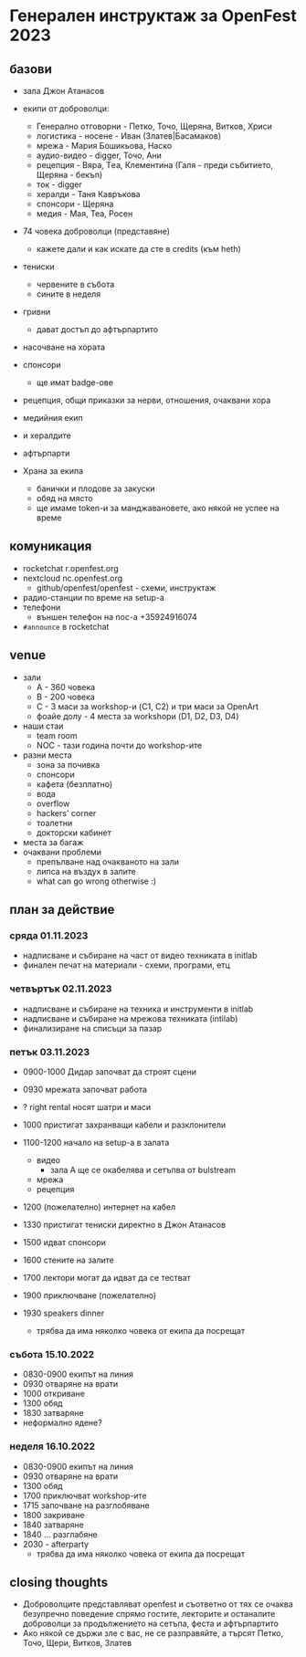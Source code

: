# Генерален инструктаж за OpenFest 2023

## базови

* зала Джон Атанасов
* екипи от доброволци:
	* Генерално отговорни - Петко, Точо, Щеряна, Витков, Хриси
	* логистика - носене - Иван (Златев|Басамаков)
	* мрежа - Мария Бошикьова, Наско
	* аудио-видео - digger, Точо, Ани
	* рецепция - Вяра, Tеа, Клементина (Галя - преди събитието, Щеряна - бекъп)
	* ток - digger
	* хералди - Таня Кавръкова
	* спонсори - Щеряна
	* медия - Мая, Теа, Росен

* 74 човека доброволци (представяне)
    * кажете дали и как искате да сте в credits (към heth)

* тениски
	* червените в събота
	* сините в неделя
* гривни
	* дават достъп до афтърпартито
* насочване на хората
* спонсори
    * ще имат badge-ове
* рецепция, общи приказки за нерви, отношения, очаквани хора
* медийния екип
* и хералдите
* афтърпарти
* Храна за екипа
	* банички и плодове за закуски
	* обяд на място
	* ще имаме token-и за манджавановете, ако някой не успее на време

## комуникация

* rocketchat r.openfest.org
* nextcloud nc.openfest.org
	* github/openfest/openfest - схеми, инструктаж
* радио-станции по време на setup-а
* телефони
	* външен телефон на noc-а +35924916074
* `#announce` в rocketchat

## venue

* зали
	* А - 360 човека
	* B - 200 човека
	* C - 3 маси за workshop-и (C1, C2) и три маси за OpenArt
	* фоайе долу - 4 места за workshopи (D1, D2, D3, D4)
* наши стаи
	* team room
	* NOC - тази година почти до workshop-ите
* разни места
	* зона за почивка
	* спонсори
	* кафета (безплатно)
	* вода
	* overflow
	* hackers' corner
	* тоалетни
    * докторски кабинет
* места за багаж
* очаквани проблеми
	* препълване над очакваното на зали
	* липса на въздух в залите
	* what can go wrong otherwise :)

## план за действие

### сряда 01.11.2023

* надписване и събиране на част от видео техниката в initlab
* финален печат на материали - схеми, програми, етц

### четвъртък 02.11.2023

* надписване и събиране на техника и инструменти в initlab
* надписване и събиране на мрежова техниката (intilab)
* финализиране на списъци за пазар

### петък 03.11.2023

* 0900-1000 Дидар започват да строят сцени
* 0930 мрежата започват работа
* ? right rental носят шатри и маси
* 1000 пристигат захранващи кабели и разклонители
* 1100-1200 начало на setup-а в залата
	* видео
		* зала А ще се окабелява и сетъпва от bulstream
	* мрежа
	* рецепция
* 1200 (пожелателно) интернет на кабел
* 1330 пристигат тениски директно в Джон Атанасов
* 1500 идват спонсори
* 1600 стените на залите
* 1700 лектори могат да идват да се тестват

* 1900 приключване (пожелателно)
* 1930 speakers dinner
	* трябва да има няколко човека от екипа да посрещат

### събота 15.10.2022

* 0830-0900 екипът на линия
* 0930 отваряне на врати
* 1000 откриване
* 1300 обяд
* 1830 затваряне
* неформално ядене?

### неделя 16.10.2022

* 0830-0900 екипът на линия
* 0930 отваряне на врати
* 1300 обяд
* 1700 приключват workshop-ите
* 1715 започване на разглобяване
* 1800 закриване
* 1840 затваряне
* 1840 ... разглабяне
* 2030 - afterparty
	* трябва да има няколко човека от екипа да посрещат

## closing thoughts

* Доброволците представляват openfest и съответно от тях се очаква безупречно поведение спрямо гостите, лекторите и останалите доброволци за продължението на сетъпа, феста и афтърпартито
* Ако някой се държи зле с вас, не се разправяйте, а търсят Петко, Точо, Щери, Витков, Златев
